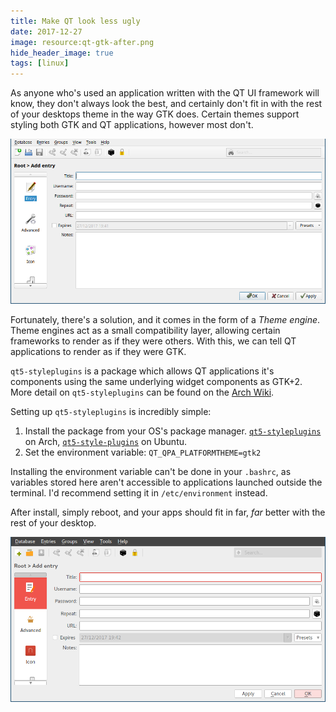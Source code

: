 ```yaml
---
title: Make QT look less ugly
date: 2017-12-27
image: resource:qt-gtk-after.png
hide_header_image: true
tags: [linux]
---
```


As anyone who's used an application written with the QT UI framework will know, they don't always look the best, and certainly don't fit in with the rest of your desktops theme in the way GTK does. Certain themes support styling both GTK and QT applications, however most don't.

![KeePassXC, before it looked pretty](qt-gtk-before.png)

Fortunately, there's a solution, and it comes in the form of a _Theme engine_. Theme engines act as a small compatibility layer, allowing certain frameworks to render as if they were others. With this, we can tell QT applications to render as if they were GTK.

`qt5-styleplugins` is a package which allows QT applications it's components using the same underlying widget components as GTK+2. More detail on `qt5-styleplugins` can be found on the [Arch Wiki](https://wiki.archlinux.org/index.php/Uniform_look_for_Qt_and_GTK_applications#QGtkStyle).

Setting up `qt5-styleplugins` is incredibly simple:

1. Install the package from your OS's package manager. [`qt5-styleplugins`](https://www.archlinux.org/packages/?name=qt5-styleplugins) on Arch, [`qt5-style-plugins`](https://packages.ubuntu.com/search?keywords=qt5-style-plugins) on Ubuntu.
2. Set the environment variable: `QT_QPA_PLATFORMTHEME=gtk2`

Installing the environment variable can't be done in your `.bashrc`, as variables stored here aren't accessible to applications launched outside the terminal. I'd recommend setting it in `/etc/environment` instead.

After install, simply reboot, and your apps should fit in far, _far_ better with the rest of your desktop.

![KeePassXC, with GTK looks much nicer!](qt-gtk-after.png)
